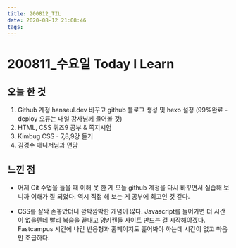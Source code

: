 ```yaml
---
title: 200812_TIL
date: 2020-08-12 21:08:46
tags:
---
```


# 200811\_수요일 Today I Learn

## 오늘 한 것

1. Github 계정 hanseul.dev 바꾸고 github 블로그 생성 및 hexo 설정
   (99%완료 - deploy 오류는 내일 강사님께 물어볼 것)
2. HTML, CSS 퀴즈9 공부 & 쪽지시험
3. Kimbug CSS - 7,8,9강 듣기
4. 김경수 매니저님과 면담

## 느낀 점

- 어제 Git 수업을 들을 때 이해 못 한 게 오늘 github 계정을 다시 바꾸면서 실습해 보니까 이해가 잘 되었다. 역시 직접 해 보는 게 공부에 최고인 것 같다.

- CSS를 살짝 손놓았더니 깜박깜박한 개념이 많다. Javascript를 들어가면 더 시간이 없을텐데 빨리 복습을 끝내고 양키캔들 사이트 만드는 걸 시작해야겠다. Fastcampus 시간에 나간 반응형과 홈페이지도 훑어봐야 하는데 시간이 없고 마음만 조급하다.

